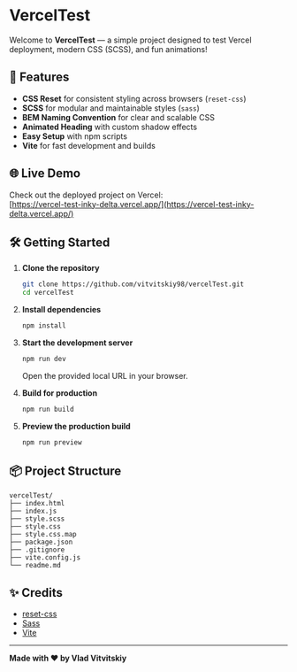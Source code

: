 # VercelTest

Welcome to **VercelTest** — a simple project designed to test Vercel deployment, modern CSS (SCSS), and fun animations!

## 🚀 Features

- **CSS Reset** for consistent styling across browsers (`reset-css`)
- **SCSS** for modular and maintainable styles (`sass`)
- **BEM Naming Convention** for clear and scalable CSS
- **Animated Heading** with custom shadow effects
- **Easy Setup** with npm scripts
- **Vite** for fast development and builds

## 🌐 Live Demo

Check out the deployed project on Vercel:  
[https://vercel-test-inky-delta.vercel.app/](https://vercel-test-inky-delta.vercel.app/)

## 🛠️ Getting Started

1. **Clone the repository**
   ```sh
   git clone https://github.com/vitvitskiy98/vercelTest.git
   cd vercelTest
   ```

2. **Install dependencies**
   ```sh
   npm install
   ```

3. **Start the development server**
   ```sh
   npm run dev
   ```
   Open the provided local URL in your browser.

4. **Build for production**
   ```sh
   npm run build
   ```

5. **Preview the production build**
   ```sh
   npm run preview
   ```

## 📦 Project Structure

```
vercelTest/
├── index.html
├── index.js
├── style.scss
├── style.css
├── style.css.map
├── package.json
├── .gitignore
├── vite.config.js
└── readme.md
```

## ✨ Credits

- [reset-css](https://www.npmjs.com/package/reset-css)
- [Sass](https://sass-lang.com/)
- [Vite](https://vitejs.dev/)

---

**Made with ❤️ by Vlad Vitvitskiy**